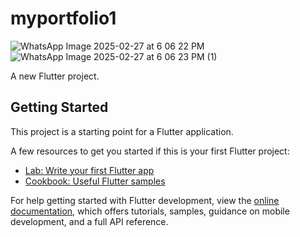 # myportfolio1
![WhatsApp Image 2025-02-27 at 6 06 22 PM](https://github.com/user-attachments/assets/323ed1e8-ad74-41e0-ad21-56451c93038f) ![WhatsApp Image 2025-02-27 at 6 06 23 PM (1)](https://github.com/user-attachments/assets/df1a9c0e-41ef-47e2-b5b6-2675de63ac6a)


A new Flutter project.

## Getting Started

This project is a starting point for a Flutter application.

A few resources to get you started if this is your first Flutter project:

- [Lab: Write your first Flutter app](https://docs.flutter.dev/get-started/codelab)
- [Cookbook: Useful Flutter samples](https://docs.flutter.dev/cookbook)

For help getting started with Flutter development, view the
[online documentation](https://docs.flutter.dev/), which offers tutorials,
samples, guidance on mobile development, and a full API reference.
